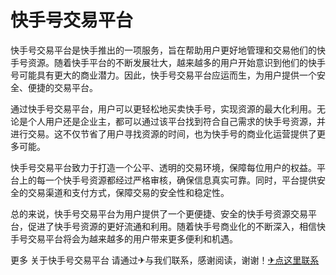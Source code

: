 # 快手号交易平台

快手号交易平台是快手推出的一项服务，旨在帮助用户更好地管理和交易他们的快手号资源。随着快手平台的不断发展壮大，越来越多的用户开始意识到他们的快手号可能具有更大的商业潜力。因此，快手号交易平台应运而生，为用户提供一个安全、便捷的交易平台。

通过快手号交易平台，用户可以更轻松地买卖快手号，实现资源的最大化利用。无论是个人用户还是企业主，都可以通过该平台找到符合自己需求的快手号资源，并进行交易。这不仅节省了用户寻找资源的时间，也为快手号的商业化运营提供了更多可能。

快手号交易平台致力于打造一个公平、透明的交易环境，保障每位用户的权益。平台上的每一个快手号资源都经过严格审核，确保信息真实可靠。同时，平台提供安全的交易渠道和支付方式，保障交易的安全性和稳定性。

总的来说，快手号交易平台为用户提供了一个更便捷、安全的快手号资源交易平台，促进了快手号资源的更好流通和利用。随着快手号商业化的不断深入，相信快手号交易平台将会为越来越多的用户带来更多便利和机遇。

更多 关于快手号交易平台 请通过✈与我们联系，感谢阅读，谢谢！[✈点这里联系](https://a.k02.cc)